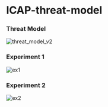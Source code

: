 # ICAP-threat-model

### Threat Model

![threat_model_v2](https://user-images.githubusercontent.com/8102313/99427464-81e1a480-2916-11eb-8f4b-2ec501c07d66.png)



### Experiment 1
![ex1](https://user-images.githubusercontent.com/8102313/97790535-5eaabb80-1bda-11eb-908c-8ae7a6edafeb.png)


### Experiment 2
![ex2](https://user-images.githubusercontent.com/8102313/97790551-81d56b00-1bda-11eb-804b-4e5718da3962.png)

